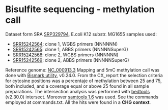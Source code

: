 # Bisulfite sequencing - methylation call

Dataset form SRA [SRP329794](https://www.ncbi.nlm.nih.gov/sra?term=SRP329794), E.coli K12 substr. MG1655 samples used: 
- [SRR15242564](https://www.ncbi.nlm.nih.gov/sra/SRX11548393[accn]): clone 1, WGBS primers (NNNNNN)
- [SRR15242565](https://www.ncbi.nlm.nih.gov/sra/SRX11548394[accn]): clone 1, ABBS primers (NNNNNSuperG)
- [SRR15242568](https://www.ncbi.nlm.nih.gov/sra/SRX11548397[accn]): clone 2, WGBS primers (NNNNNN)
- [SRR15242569](https://www.ncbi.nlm.nih.gov/sra/SRX11548398[accn]): clone 2, ABBS primers (NNNNNSuperG)

Reference genome: [NC_000913.3](https://www.ncbi.nlm.nih.gov/nuccore/NC_000913.3)
Mapping and 5mC methylation call was done with [Bismark utility](https://github.com/FelixKrueger/Bismark), v0.24.0. From the CX_report the selection criteria for cytosine positions was a percentaje of methylation between 25 and 75, both included, and a coverage equal or above 25 found in all sample preparations. The intersection analysis was performed with [bedtools](https://bedtools.readthedocs.io/en/latest/) (v2.30.0) intersect. Moreover [samtools 1.6](https://github.com/samtools/samtools) was used. See the commands employed at commands.txt.
All the hits were found in a **CHG context**.


